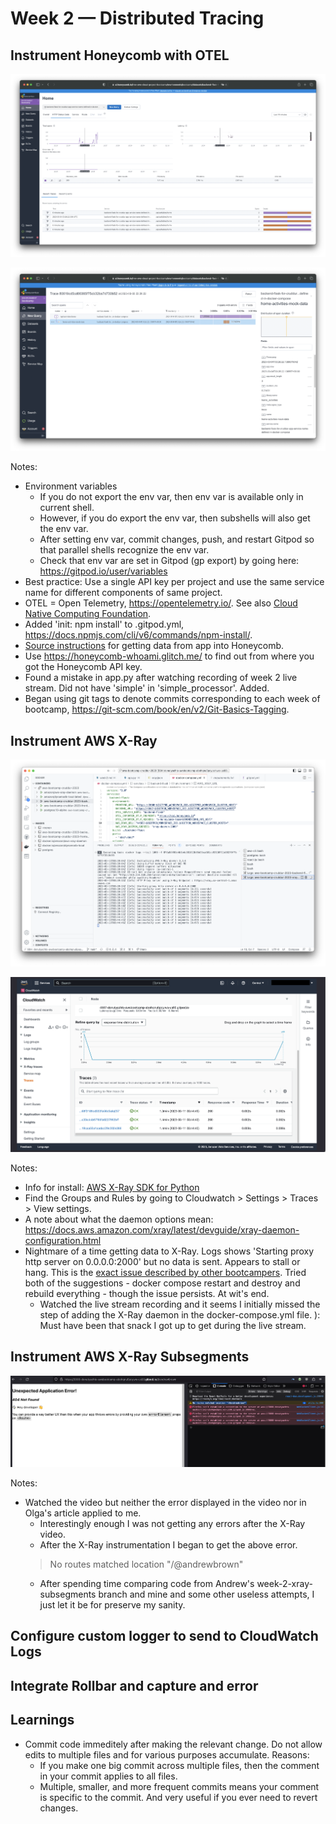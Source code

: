 # Week 2 — Distributed Tracing

## Instrument Honeycomb with OTEL
![Proof 1 of Honeycomb instrumentation with OTEL](/assets/week2-proof-instrument-honeycomb-with-otel-1.png)

![Proof 2 of Honeycomb instrumentation with OTEL](/assets/week2-proof-instrument-honeycomb-with-otel-2.png)

Notes:
- Environment variables
    - If you do not export the env var, then env var is available only in current shell. 
    - However, if you do export the env var, then subshells will also get the env var. 
    - After setting env var, commit changes, push, and restart Gitpod so that parallel shells recognize the env var.
    - Check that env var are set in Gitpod (gp export) by going here: https://gitpod.io/user/variables 
- Best practice: Use a single API key per project and use the same service name for different components of same project.
- OTEL = Open Telemetry, https://opentelemetry.io/. See also [Cloud Native Computing Foundation](https://www.cncf.io/).
- Added 'init: npm install' to .gitpod.yml, https://docs.npmjs.com/cli/v6/commands/npm-install/.
- [Source instructions](https://docs.honeycomb.io/getting-data-in/opentelemetry/python/) for getting data from app into Honeycomb.
- Use https://honeycomb-whoami.glitch.me/ to find out from where you got the Honeycomb API key.
- Found a mistake in app.py after watching recording of week 2 live stream. Did not have 'simple' in 'simple_processor'. Added.
- Began using git tags to denote commits corresponding to each week of bootcamp, https://git-scm.com/book/en/v2/Git-Basics-Tagging.

## Instrument AWS X-Ray
![Proof 1 of AWS X-Ray instrumentation](/assets/week2-proof-instrument-aws-xray-1.png)

![Proof 1 of AWS X-Ray instrumentation](/assets/week2-proof-instrument-aws-xray-2.png)

Notes:
- Info for install: [AWS X-Ray SDK for Python](https://github.com/aws/aws-xray-sdk-python)
- Find the Groups and Rules by going to Cloudwatch > Settings > Traces > View settings.
- A note about what the daemon options mean: https://docs.aws.amazon.com/xray/latest/devguide/xray-daemon-configuration.html
- Nightmare of a time getting data to X-Ray. Logs shows 'Starting proxy http server on 0.0.0.0:2000' but no data is sent. Appears to stall or hang. This is the [exact issue described by other bootcampers](https://discord.com/channels/1055552619441049660/1079890204019654666). Tried both of the suggestions - docker compose restart and destroy and rebuild everything - though the issue persists. At wit's end.
    - Watched the live stream recording and it seems I initially missed the step of adding the X-Ray daemon in the docker-compose.yml file. ): Must have been that snack I got up to get during the live stream.

## Instrument AWS X-Ray Subsegments
![New error after watching the video. Didn't know you could access appdomain.com/@userhandle](/assets/week2-instrument-aws-xray-subsegments-error.png)

Notes:
- Watched the video but neither the error displayed in the video nor in Olga's article applied to me. 
    - Interestingly enough I was not getting any errors after the X-Ray video. 
    - After the X-Ray instrumentation I began to get the above error. 
    > No routes matched location "/@andrewbrown" 
    - After spending time comparing code from Andrew's week-2-xray-subsegments branch and mine and some other useless attempts, I just let it be for preserve my sanity.

## Configure custom logger to send to CloudWatch Logs



## Integrate Rollbar and capture and error

## Learnings
- Commit code immeditely after making the relevant change. Do not allow edits to multiple files and for various purposes accumulate. Reasons:
    - If you make one big commit across multiple files, then the comment in your commit applies to all files. 
    - Multiple, smaller, and more frequent commits means your comment is specific to the commit. And very useful if you ever need to revert changes.
